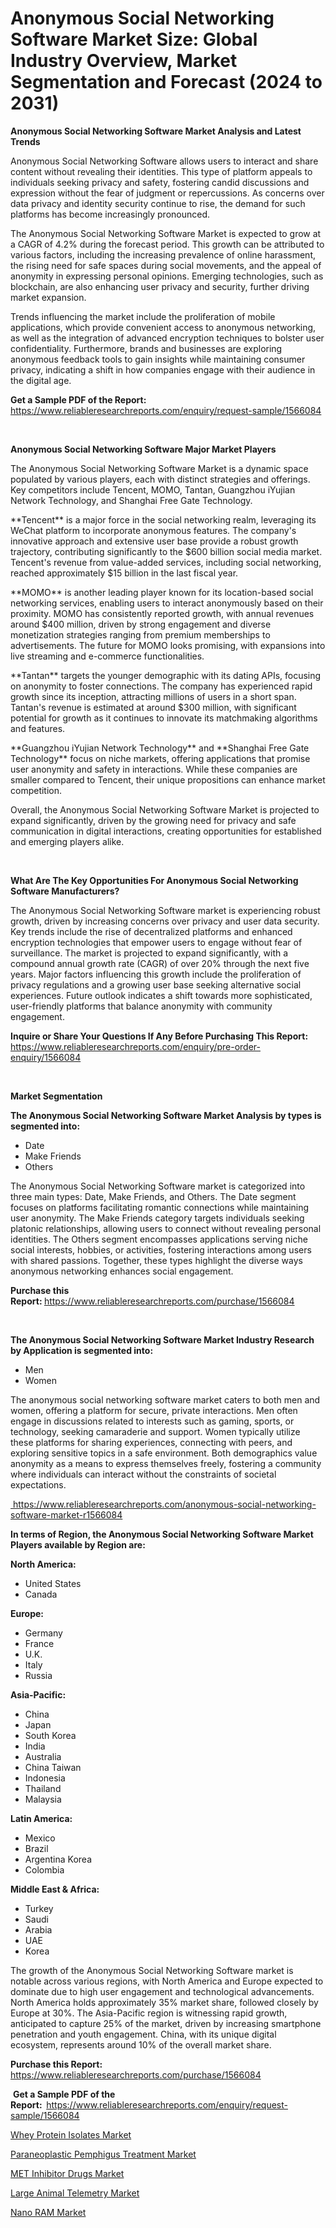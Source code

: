 <p><h1>Anonymous Social Networking Software Market Size: Global Industry Overview, Market Segmentation and Forecast (2024 to 2031)</h1></p><p><strong>Anonymous Social Networking Software Market Analysis and Latest Trends</strong></p>
<p><p>Anonymous Social Networking Software allows users to interact and share content without revealing their identities. This type of platform appeals to individuals seeking privacy and safety, fostering candid discussions and expression without the fear of judgment or repercussions. As concerns over data privacy and identity security continue to rise, the demand for such platforms has become increasingly pronounced.</p><p>The Anonymous Social Networking Software Market is expected to grow at a CAGR of 4.2% during the forecast period. This growth can be attributed to various factors, including the increasing prevalence of online harassment, the rising need for safe spaces during social movements, and the appeal of anonymity in expressing personal opinions. Emerging technologies, such as blockchain, are also enhancing user privacy and security, further driving market expansion. </p><p>Trends influencing the market include the proliferation of mobile applications, which provide convenient access to anonymous networking, as well as the integration of advanced encryption techniques to bolster user confidentiality. Furthermore, brands and businesses are exploring anonymous feedback tools to gain insights while maintaining consumer privacy, indicating a shift in how companies engage with their audience in the digital age.</p></p>
<p><strong>Get a Sample PDF of the Report:&nbsp;</strong> <a href="https://www.reliableresearchreports.com/enquiry/request-sample/1566084?utm_campaign=3&utm_medium=2&utm_source=Github&utm_content=ia&utm_term=07122024&utm_id=anonymous-social-networking-software">https://www.reliableresearchreports.com/enquiry/request-sample/1566084</a></p>
<p>&nbsp;</p>
<p><strong>Anonymous Social Networking Software Major Market Players</strong></p>
<p><p>The Anonymous Social Networking Software Market is a dynamic space populated by various players, each with distinct strategies and offerings. Key competitors include Tencent, MOMO, Tantan, Guangzhou iYujian Network Technology, and Shanghai Free Gate Technology.</p><p>**Tencent** is a major force in the social networking realm, leveraging its WeChat platform to incorporate anonymous features. The company's innovative approach and extensive user base provide a robust growth trajectory, contributing significantly to the $600 billion social media market. Tencent's revenue from value-added services, including social networking, reached approximately $15 billion in the last fiscal year.</p><p>**MOMO** is another leading player known for its location-based social networking services, enabling users to interact anonymously based on their proximity. MOMO has consistently reported growth, with annual revenues around $400 million, driven by strong engagement and diverse monetization strategies ranging from premium memberships to advertisements. The future for MOMO looks promising, with expansions into live streaming and e-commerce functionalities.</p><p>**Tantan** targets the younger demographic with its dating APIs, focusing on anonymity to foster connections. The company has experienced rapid growth since its inception, attracting millions of users in a short span. Tantan's revenue is estimated at around $300 million, with significant potential for growth as it continues to innovate its matchmaking algorithms and features.</p><p>**Guangzhou iYujian Network Technology** and **Shanghai Free Gate Technology** focus on niche markets, offering applications that promise user anonymity and safety in interactions. While these companies are smaller compared to Tencent, their unique propositions can enhance market competition.</p><p>Overall, the Anonymous Social Networking Software Market is projected to expand significantly, driven by the growing need for privacy and safe communication in digital interactions, creating opportunities for established and emerging players alike.</p></p>
<p>&nbsp;</p>
<p><strong>What Are The Key Opportunities For Anonymous Social Networking Software Manufacturers?</strong></p>
<p><p>The Anonymous Social Networking Software market is experiencing robust growth, driven by increasing concerns over privacy and user data security. Key trends include the rise of decentralized platforms and enhanced encryption technologies that empower users to engage without fear of surveillance. The market is projected to expand significantly, with a compound annual growth rate (CAGR) of over 20% through the next five years. Major factors influencing this growth include the proliferation of privacy regulations and a growing user base seeking alternative social experiences. Future outlook indicates a shift towards more sophisticated, user-friendly platforms that balance anonymity with community engagement.</p></p>
<p><strong>Inquire or Share Your Questions If Any Before Purchasing This Report:</strong> <a href="https://www.reliableresearchreports.com/enquiry/pre-order-enquiry/1566084?utm_campaign=3&utm_medium=2&utm_source=Github&utm_content=ia&utm_term=07122024&utm_id=anonymous-social-networking-software">https://www.reliableresearchreports.com/enquiry/pre-order-enquiry/1566084</a></p>
<p>&nbsp;</p>
<p><strong>Market Segmentation</strong></p>
<p><strong>The Anonymous Social Networking Software Market Analysis by types is segmented into:</strong></p>
<p><ul><li>Date</li><li>Make Friends</li><li>Others</li></ul></p>
<p><p>The Anonymous Social Networking Software market is categorized into three main types: Date, Make Friends, and Others. The Date segment focuses on platforms facilitating romantic connections while maintaining user anonymity. The Make Friends category targets individuals seeking platonic relationships, allowing users to connect without revealing personal identities. The Others segment encompasses applications serving niche social interests, hobbies, or activities, fostering interactions among users with shared passions. Together, these types highlight the diverse ways anonymous networking enhances social engagement.</p></p>
<p><strong>Purchase this Report:&nbsp;</strong><a href="https://www.reliableresearchreports.com/purchase/1566084?utm_campaign=3&utm_medium=2&utm_source=Github&utm_content=ia&utm_term=07122024&utm_id=anonymous-social-networking-software">https://www.reliableresearchreports.com/purchase/1566084</a></p>
<p>&nbsp;</p>
<p><strong>The Anonymous Social Networking Software Market Industry Research by Application is segmented into:</strong></p>
<p><ul><li>Men</li><li>Women</li></ul></p>
<p><p>The anonymous social networking software market caters to both men and women, offering a platform for secure, private interactions. Men often engage in discussions related to interests such as gaming, sports, or technology, seeking camaraderie and support. Women typically utilize these platforms for sharing experiences, connecting with peers, and exploring sensitive topics in a safe environment. Both demographics value anonymity as a means to express themselves freely, fostering a community where individuals can interact without the constraints of societal expectations.</p></p>
<p><a href="https://www.reliableresearchreports.com/anonymous-social-networking-software-market-r1566084?utm_campaign=3&utm_medium=2&utm_source=Github&utm_content=ia&utm_term=07122024&utm_id=anonymous-social-networking-software">&nbsp;https://www.reliableresearchreports.com/anonymous-social-networking-software-market-r1566084</a></p>
<p><strong>In terms of Region, the Anonymous Social Networking Software Market Players available by Region are:</strong></p>
<p>
    <p> <strong> North America: </strong>
        <ul>
            <li>United States</li>
            <li>Canada</li>
        </ul>
        </p> 
    <p> <strong> Europe: </strong>
        <ul>
            <li>Germany</li>
            <li>France</li>
            <li>U.K.</li>
            <li>Italy</li>
            <li>Russia</li>
        </ul>
        </p> 
    <p> <strong> Asia-Pacific: </strong>
        <ul>
            <li>China</li>
            <li>Japan</li>
            <li>South Korea</li>
            <li>India</li>
            <li>Australia</li>
            <li>China Taiwan</li>
            <li>Indonesia</li>
            <li>Thailand</li>
            <li>Malaysia</li>
        </ul>
        </p> 
    <p> <strong> Latin America: </strong>
        <ul>
            <li>Mexico</li>
            <li>Brazil</li>
            <li>Argentina Korea</li>
            <li>Colombia</li>
        </ul>
        </p> 
    <p> <strong> Middle East & Africa: </strong>
        <ul>
            <li>Turkey</li>
            <li>Saudi</li>
            <li>Arabia</li>
            <li>UAE</li>
            <li>Korea</li>
        </ul>
    </p>
    </p>
<p><p>The growth of the Anonymous Social Networking Software market is notable across various regions, with North America and Europe expected to dominate due to high user engagement and technological advancements. North America holds approximately 35% market share, followed closely by Europe at 30%. The Asia-Pacific region is witnessing rapid growth, anticipated to capture 25% of the market, driven by increasing smartphone penetration and youth engagement. China, with its unique digital ecosystem, represents around 10% of the overall market share.</p></p>
<p><strong>Purchase this Report: </strong><a href="https://www.reliableresearchreports.com/purchase/1566084?utm_campaign=3&utm_medium=2&utm_source=Github&utm_content=ia&utm_term=07122024&utm_id=anonymous-social-networking-software">https://www.reliableresearchreports.com/purchase/1566084</a></p>
<p>&nbsp;<strong>Get a Sample PDF of the Report:&nbsp;&nbsp;</strong><a href="https://www.reliableresearchreports.com/enquiry/request-sample/1566084?utm_campaign=3&utm_medium=2&utm_source=Github&utm_content=ia&utm_term=07122024&utm_id=anonymous-social-networking-software">https://www.reliableresearchreports.com/enquiry/request-sample/1566084</a></p>
<p><strong></strong></p>
<p><p><a href="https://github.com/DixieGrimes/Market-Research-Report-List-1/blob/main/whey-protein-isolates-market.md?utm_campaign=3&utm_medium=2&utm_source=Github&utm_content=ia&utm_term=07122024&utm_id=anonymous-social-networking-software">Whey Protein Isolates Market</a></p><p><a href="https://www.linkedin.com/pulse/impact-latest-trends-paraneoplastic-pemphigus-treatment-4lf9e?utm_campaign=3&utm_medium=2&utm_source=Github&utm_content=ia&utm_term=07122024&utm_id=anonymous-social-networking-software">Paraneoplastic Pemphigus Treatment Market</a></p><p><a href="https://www.linkedin.com/pulse/the-sympatico-insight-9odme?utm_campaign=3&utm_medium=2&utm_source=Github&utm_content=ia&utm_term=07122024&utm_id=anonymous-social-networking-software">MET Inhibitor Drugs Market</a></p><p><a href="https://issuu.com/reportprime-2/docs/large-animal-telemetry-market-size-2030.pptx?utm_campaign=3&utm_medium=2&utm_source=Github&utm_content=ia&utm_term=07122024&utm_id=anonymous-social-networking-software">Large Animal Telemetry Market</a></p><p><a href="https://github.com/nathandecarvalho/Market-Research-Report-List-5/blob/main/nano-ram-market.md?utm_campaign=3&utm_medium=2&utm_source=Github&utm_content=ia&utm_term=07122024&utm_id=anonymous-social-networking-software">Nano RAM Market</a></p></p>